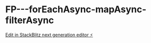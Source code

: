 # FP---forEachAsync-mapAsync-filterAsync

[Edit in StackBlitz next generation editor ⚡️](https://stackblitz.com/~/github.com/sspinit88/FP---forEachAsync-mapAsync-filterAsync)